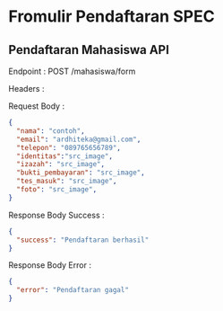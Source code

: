 # Fromulir Pendaftaran SPEC

## Pendaftaran Mahasiswa API

Endpoint : POST /mahasiswa/form

Headers :

Request Body :

```json
{
  "nama": "contoh",
  "email": "ardhiteka@gmail.com",
  "telepon": "089765656789",
  "identitas":"src_image",
  "izazah": "src_image",
  "bukti_pembayaran": "src_image",
  "tes_masuk": "src_image",
  "foto": "src_image",
}
```

Response Body Success :

```json
{
  "success": "Pendaftaran berhasil"
}
```
Response Body Error :

```json
{
  "error": "Pendaftaran gagal"
}
```
